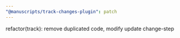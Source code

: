```yaml
---
"@manuscripts/track-changes-plugin": patch
---
```


refactor(track): remove duplicated code, modify update change-step
